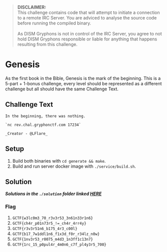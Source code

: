 > **DISCLAIMER:**
> <br>
> This challenge contains code that will attempt to initiate a connection to a remote IRC Server. You are adviced to analyse the source code before running the compiled binary.
> <br><br>
> As DISM Gryphons is not in control of the IRC Server, you agree to not hold DISM Gryphons responsible or liable for anything that happens resulting from this challenge.

# Genesis
As the first book in the Bible, Genesis is the mark of the beginning. This is a 5-part + 1-bonus challenge, every level should be represented as a different challenge but all should have the same Challenge Text.

## Challenge Text
```
In the beginning, there was nothing.

`nc rev.chal.gryphonctf.com 17234`

_Creator - @LFlare_
```
## Setup
1. Build both binaries with `cd generate && make`.
2. Build and run server docker image with `./service/build.sh`.

## Solution
**_Solutions in the `./solution` folder linked [HERE](./solution)_**

### Flag
1. `GCTF{w3lc0m3_70_r3v3r53_3n61n33r1n6}`
2. `GCTF{ch4r_p01n73r5_!=_ch4r_4rr4y}`
3. `GCTF{r3v3r51n6_b175_4r3_c00l}`
4. `GCTF{b17_7w1ddl1n6_f1x3d_f0r_r34lz_n0w}`
5. `GCTF{1nv3r53_r0075_m4d3_1n3ff1c13n7}`
6. `GCTF{1rc_15_p0pul4r_4m0n6_c7f_pl4y3r5_700}`


